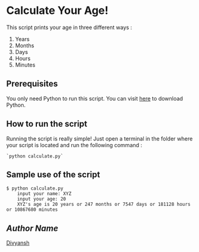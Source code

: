# Calculate Your Age!
<!--Remove the below lines and add yours -->
This script prints your age in three different ways : 
1. Years
2. Months
3. Days
4. Hours
5. Minutes


## Prerequisites
<!--Remove the below lines and add yours -->
You only need Python to run this script. You can visit [here](https://www.python.org/downloads/) to download Python.


## How to run the script
<!--Remove the below lines and add yours -->
Running the script is really simple! Just open a terminal in the folder where your script is located and run the following command :

    `python calculate.py`


## Sample use of the script
<!--Remove the below lines and add yours -->
```
$ python calculate.py 
    input your name: XYZ
    input your age: 20
    XYZ's age is 20 years or 247 months or 7547 days or 181128 hours or 10867680 minutes
```

## *Author Name*
<!--Remove the below lines and add yours -->
[Divyansh](https://github.com/DivyanshMandhan)

